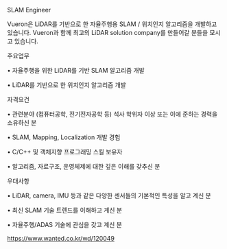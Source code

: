 SLAM Engineer

Vueron은 LiDAR를 기반으로 한 자율주행용 SLAM / 위치인지 알고리즘을 개발하고 있습니다. Vueron과 함께 최고의 LiDAR solution company를 만들어갈 분들을 모시고 있습니다.

주요업무

• 자율주행을 위한 LiDAR를 기반 SLAM 알고리즘 개발

• LiDAR를 기반으로 한 위치인지 알고리즘 개발

자격요건

• 관련분야 (컴퓨터공학, 전기전자공학 등) 석사 학위자 이상 또는 이에 준하는 경력을 소유하신 분

• SLAM, Mapping, Localization 개발 경험

• C/C++ 및 객체지향 프로그래밍 스킬 보유자

• 알고리즘, 자료구조, 운영체제에 대한 깊은 이해를 갖추신 분

우대사항

• LiDAR, camera, IMU 등과 같은 다양한 센서들의 기본적인 특성을 알고 계신 분

• 최신 SLAM 기술 트렌드를 이해하고 계신 분

• 자율주행/ADAS 기술에 관심을 갖고 계신 분

https://www.wanted.co.kr/wd/120049